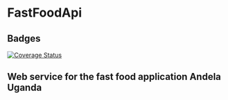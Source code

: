 # FastFoodApi
## Badges
[![Coverage Status](https://coveralls.io/repos/github/Gfreedoms/FastFoodApi/badge.svg?branch=getFeature)](https://coveralls.io/github/Gfreedoms/FastFoodApi?branch=getFeature)

## Web service for the fast food application Andela Uganda
